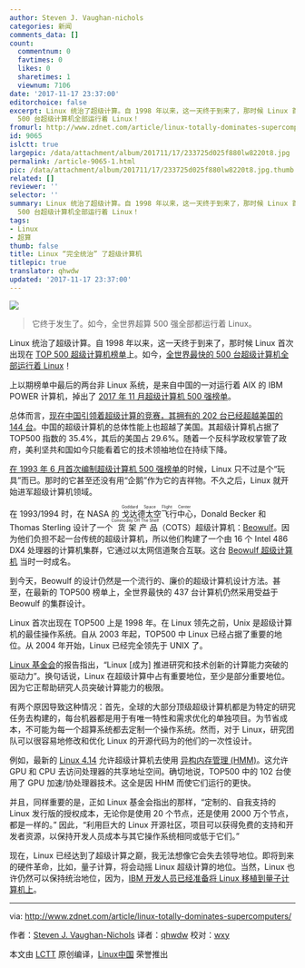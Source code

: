 ```yaml
---
author: Steven J. Vaughan-nichols
categories: 新闻
comments_data: []
count:
  commentnum: 0
  favtimes: 0
  likes: 0
  sharetimes: 1
  viewnum: 7106
date: '2017-11-17 23:37:00'
editorchoice: false
excerpt: Linux 统治了超级计算。自 1998 年以来，这一天终于到来了，那时候 Linux 首次出现在 TOP 500 超级计算机榜单上。如今，全世界最快的
  500 台超级计算机全部运行着 Linux！
fromurl: http://www.zdnet.com/article/linux-totally-dominates-supercomputers/
id: 9065
islctt: true
largepic: /data/attachment/album/201711/17/233725d025f880lw8220t8.jpg
permalink: /article-9065-1.html
pic: /data/attachment/album/201711/17/233725d025f880lw8220t8.jpg.thumb.jpg
related: []
reviewer: ''
selector: ''
summary: Linux 统治了超级计算。自 1998 年以来，这一天终于到来了，那时候 Linux 首次出现在 TOP 500 超级计算机榜单上。如今，全世界最快的
  500 台超级计算机全部运行着 Linux！
tags:
- Linux
- 超算
thumb: false
title: Linux “完全统治” 了超级计算机
titlepic: true
translator: qhwdw
updated: '2017-11-17 23:37:00'
---
```


![](/data/attachment/album/201711/17/233725d025f880lw8220t8.jpg)



> 
> 它终于发生了。如今，全世界超算 500 强全部都运行着 Linux。
> 
> 
> 


Linux 统治了超级计算。自 1998 年以来，这一天终于到来了，那时候 Linux 首次出现在 [TOP 500 超级计算机榜单](https://www.top500.org/)上。如今，[全世界最快的 500 台超级计算机全部运行着 Linux](https://www.top500.org/statistics/sublist/)！


上以期榜单中最后的两台非 Linux 系统，是来自中国的一对运行着 AIX 的 IBM POWER 计算机，掉出了 [2017 年 11 月超级计算机 500 强榜单](https://www.top500.org/news/china-pulls-ahead-of-us-in-latest-top500-list/)。


总体而言，[现在中国引领着超级计算的竞赛，其拥有的 202 台已经超越美国的 144 台](http://www.zdnet.com/article/now-china-outguns-us-in-top-supercomputer-showdown/)。中国的超级计算机的总体性能上也超越了美国。其超级计算机占据了 TOP500 指数的 35.4%，其后的美国占 29.6%。随着一个反科学政权掌管了政府，美利坚共和国如今只能看着它的技术领袖地位在持续下降。


[在 1993 年 6 月首次编制超级计算机 500 强榜单](http://top500.org/project/introduction)的时候，Linux 只不过是个“玩具”而已。那时的它甚至还没有用“企鹅”作为它的吉祥物。不久之后，Linux 就开始进军超级计算机领域。


在 1993/1994 时，在 NASA 的<ruby> 戈达德太空飞行中心 <rt>  Goddard Space Flight Center </rt></ruby>，Donald Becker 和 Thomas Sterling 设计了一个<ruby> 货架产品 <rt>  Commodity Off The Shelf </rt></ruby>（COTS）超级计算机：[Beowulf](http://www.beowulf.org/overview/faq.html)。因为他们负担不起一台传统的超级计算机，所以他们构建了一个由 16 个 Intel 486 DX4 处理器的计算机集群，它通过以太网信道聚合互联。这台 [Beowulf 超级计算机](http://www.beowulf.org/overview/history.html) 当时一时成名。


到今天，Beowulf 的设计仍然是一个流行的、廉价的超级计算机设计方法。甚至，在最新的 TOP500 榜单上，全世界最快的 437 台计算机仍然采用受益于 Beowulf 的集群设计。


Linux 首次出现在 TOP500 上是 1998 年。在 Linux 领先之前，Unix 是超级计算机的最佳操作系统。自从 2003 年起，TOP500 中 Linux 已经占据了重要的地位。从 2004 年开始，Linux 已经完全领先于 UNIX 了。


[Linux 基金会](https://www.linux.com/publications/20-years-top500org-supercomputer-data-links-linux-advances-computing-performance)的报告指出，“Linux [成为] 推进研究和技术创新的计算能力突破的驱动力”。换句话说，Linux 在超级计算中占有重要地位，至少是部分重要地位。因为它正帮助研究人员突破计算能力的极限。


有两个原因导致这种情况：首先，全球的大部分顶级超级计算机都是为特定的研究任务去构建的，每台机器都是用于有唯一特性和需求优化的单独项目。为节省成本，不可能为每一个超算系统都去定制一个操作系统。然而，对于 Linux，研究团队可以很容易地修改和优化 Linux 的开源代码为的他们的一次性设计。


例如，最新的 [Linux 4.14](http://www.zdnet.com/article/the-new-long-term-linux-kernel-linux-4-14-has-arrived/) 允许超级计算机去使用 [异构内存管理 (HMM)](https://git.kernel.org/pub/scm/linux/kernel/git/torvalds/linux.git/commit/?id=bffc33ec539699f045a9254144de3d4eace05f07)。这允许 GPU 和 CPU 去访问处理器的共享地址空间。确切地说，TOP500 中的 102 台使用了 GPU 加速/协处理器技术。这全是因 HHM 而使它们运行的更快。


并且，同样重要的是，正如 Linux 基金会指出的那样，“定制的、自我支持的 Linux 发行版的授权成本，无论你是使用 20 个节点，还是使用 2000 万个节点，都是一样的。” 因此，“利用巨大的 Linux 开源社区，项目可以获得免费的支持和开发者资源，以保持开发人员成本与其它操作系统相同或低于它们。”


现在，Linux 已经达到了超级计算之巅，我无法想像它会失去领导地位。即将到来的硬件革命，比如，量子计算，将会动摇 Linux 超级计算的地位。当然，Linux 也许仍然可以保持统治地位，因为，[IBM 开发人员已经准备将 Linux 移植到量子计算机上](http://www.linuxplumbersconf.org/2017/ocw//system/presentations/4704/original/QC-slides.2017.09.13f.pdf)。




---


via: <http://www.zdnet.com/article/linux-totally-dominates-supercomputers/>


作者：[Steven J. Vaughan-Nichols](http://www.zdnet.com/meet-the-team/us/steven-j-vaughan-nichols/) 译者：[qhwdw](https://github.com/qhwdw) 校对：[wxy](https://github.com/wxy)


本文由 [LCTT](https://github.com/LCTT/TranslateProject) 原创编译，[Linux中国](https://linux.cn/) 荣誉推出